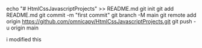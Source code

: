 echo "# HtmlCssJavascriptProjects" >> README.md
git init
git add README.md
git commit -m "first commit"
git branch -M main
git remote add origin https://github.com/omnicapy/HtmlCssJavascriptProjects.git
git push -u origin main

i modified this